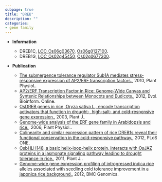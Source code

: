 ```yaml
---
subpage: true
title: "DREB"
description: ""
categories:
- gene family
---
```


* **Information**  
    + DREB1C, [LOC_Os06g03670](http://rice.plantbiology.msu.edu/cgi-bin/ORF_infopage.cgi?orf=LOC_Os06g03670), [Os06g0127100](http://rapdb.dna.affrc.go.jp/viewer/gbrowse_details/irgsp1?name=Os06g0127100).
    + DREB1G, [LOC_Os02g45450](http://rice.plantbiology.msu.edu/cgi-bin/ORF_infopage.cgi?orf=LOC_Os02g45450), [Os02g0677300](http://rapdb.dna.affrc.go.jp/viewer/gbrowse_details/irgsp1?name=Os02g0677300).

* **Publication**  
    + [The submergence tolerance regulator Sub1A mediates stress-responsive expression of AP2/ERF transcription factors.](http://www.ncbi.nlm.nih.gov/pubmed?term=The+submergence+tolerance+regulator+Sub1A+mediates+stress-responsive+expression+of+AP2/ERF+transcription+factors.%5BTitle%5D), 2010, Plant Physiol..
    + [AP2/ERF Transcription Factor in Rice: Genome-Wide Canvas and Syntenic Relationships between Monocots and Eudicots.](http://www.ncbi.nlm.nih.gov/pubmed?term=AP2/ERF+Transcription+Factor+in+Rice:+Genome-Wide+Canvas+and+Syntenic+Relationships+between+Monocots+and+Eudicots.%5BTitle%5D), 2012, Evol. Bioinform. Online.
    + [OsDREB genes in rice, Oryza sativa L., encode transcription activators that function in drought-, high-salt- and cold-responsive gene expression.](http://www.ncbi.nlm.nih.gov/pubmed?term=OsDREB+genes+in+rice,+Oryza+sativa+L.,+encode+transcription+activators+that+function+in+drought-,+high-salt-+and+cold-responsive+gene+expression.%5BTitle%5D), 2003, Plant J..
    + [Genome-wide analysis of the ERF gene family in Arabidopsis and rice.](http://www.ncbi.nlm.nih.gov/pubmed?term=Genome-wide+analysis+of+the+ERF+gene+family+in+Arabidopsis+and+rice.%5BTitle%5D), 2006, Plant Physiol..
    + [Colinearity and similar expression pattern of rice DREB1s reveal their functional conservation in the cold-responsive pathway.](http://www.ncbi.nlm.nih.gov/pubmed?term=Colinearity+and+similar+expression+pattern+of+rice+DREB1s+reveal+their+functional+conservation+in+the+cold-responsive+pathway.%5BTitle%5D), 2012, PLoS ONE.
    + [OsbHLH148, a basic helix-loop-helix protein, interacts with OsJAZ proteins in a jasmonate signaling pathway leading to drought tolerance in rice.](http://www.ncbi.nlm.nih.gov/pubmed?term=OsbHLH148,+a+basic+helix-loop-helix+protein,+interacts+with+OsJAZ+proteins+in+a+jasmonate+signaling+pathway+leading+to+drought+tolerance+in+rice.%5BTitle%5D), 2011, Plant J..
    + [Genome-wide gene expression profiling of introgressed indica rice alleles associated with seedling cold tolerance improvement in a japonica rice background.](http://www.ncbi.nlm.nih.gov/pubmed?term=Genome-wide+gene+expression+profiling+of+introgressed+indica+rice+alleles+associated+with+seedling+cold+tolerance+improvement+in+a+japonica+rice+background.%5BTitle%5D), 2012, BMC Genomics.


